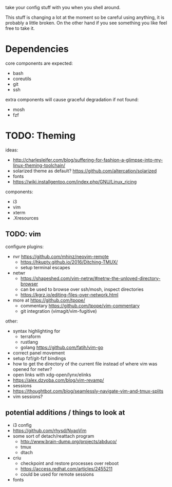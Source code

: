 take your config stuff with you when you shell around.

This stuff is changing a lot at the moment so be careful using anything, it is probably a little broken. On the other hand if you see something you like feel free to take it.

# Dependencies

core components are expected:
* bash
* coreutils
* git
* ssh

extra components will cause graceful degradation if not found:
* mosh
* fzf

# TODO: Theming
ideas:
* http://charlesleifer.com/blog/suffering-for-fashion-a-glimpse-into-my-linux-theming-toolchain/
* solarized theme as default? https://github.com/altercation/solarized
* fonts
* https://wiki.installgentoo.com/index.php/GNU/Linux_ricing

components:
* i3
* vim
* xterm
* .Xresources

## TODO: vim

configure plugins:
* nvr https://github.com/mhinz/neovim-remote
    * https://hkupty.github.io/2016/Ditching-TMUX/
    * setup terminal escapes
* netwr
    - https://shapeshed.com/vim-netrw/#netrw-the-unloved-directory-browser
    - can be used to browse over ssh/mosh, inspect directories
    - https://kgrz.io/editing-files-over-network.html
* more at https://github.com/tpope/
    * commentary https://github.com/tpope/vim-commentary
    * git integration (vimagit/vim-fugitive)

other:
* syntax highlighting for
    * terraform
    * rustlang
    * golang  https://github.com/fatih/vim-go
* correct panel movement
* setup fzf/git-fzf bindings
* how to get the directory of the current file instead of where vim was opened for netwr?
* open links with xdg-open/lynx/elinks
* https://alex.dzyoba.com/blog/vim-revamp/
* sessions
* https://thoughtbot.com/blog/seamlessly-navigate-vim-and-tmux-splits
* vim sessions?

## potential additions / things to look at
* i3 config
* https://github.com/rhysd/NyaoVim
* some sort of detach/reattach program
    * http://www.brain-dump.org/projects/abduco/
    * tmux
    * dtach
* criu 
    - checkpoint and restore processes over reboot 
    - https://access.redhat.com/articles/2455211
    - could be used for remote sessions
* fonts